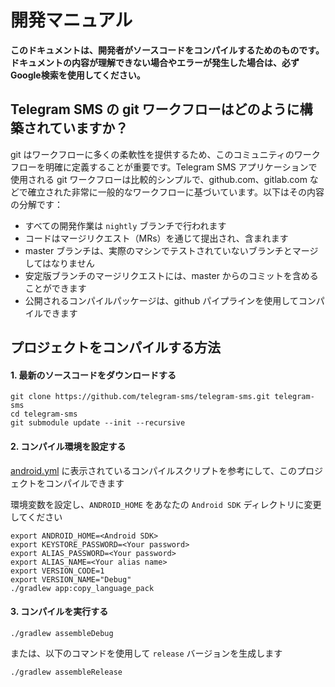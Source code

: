 # 開発マニュアル

**このドキュメントは、開発者がソースコードをコンパイルするためのものです。ドキュメントの内容が理解できない場合やエラーが発生した場合は、必ずGoogle検索を使用してください。**

## Telegram SMS の git ワークフローはどのように構築されていますか？

git はワークフローに多くの柔軟性を提供するため、このコミュニティのワークフローを明確に定義することが重要です。Telegram SMS アプリケーションで使用される git ワークフローは比較的シンプルで、github.com、gitlab.com などで確立された非常に一般的なワークフローに基づいています。以下はその内容の分解です：

- すべての開発作業は `nightly` ブランチで行われます
- コードはマージリクエスト（MRs）を通じて提出され、含まれます
- master ブランチは、実際のマシンでテストされていないブランチとマージしてはなりません
- 安定版ブランチのマージリクエストには、master からのコミットを含めることができます
- 公開されるコンパイルパッケージは、github パイプラインを使用してコンパイルできます

## プロジェクトをコンパイルする方法

#### 1. 最新のソースコードをダウンロードする
```
git clone https://github.com/telegram-sms/telegram-sms.git telegram-sms
cd telegram-sms
git submodule update --init --recursive
```

#### 2. コンパイル環境を設定する

[android.yml](https://github.com/telegram-sms/telegram-sms/blob/master/.github/workflows/android.yml) に表示されているコンパイルスクリプトを参考にして、このプロジェクトをコンパイルできます

環境変数を設定し、`ANDROID_HOME` をあなたの `Android SDK` ディレクトリに変更してください

```
export ANDROID_HOME=<Android SDK>
export KEYSTORE_PASSWORD=<Your password>
export ALIAS_PASSWORD=<Your password>
export ALIAS_NAME=<Your alias name>
export VERSION_CODE=1
export VERSION_NAME="Debug"
./gradlew app:copy_language_pack
```

#### 3. コンパイルを実行する
```
./gradlew assembleDebug
```

または、以下のコマンドを使用して `release` バージョンを生成します

```
./gradlew assembleRelease
```